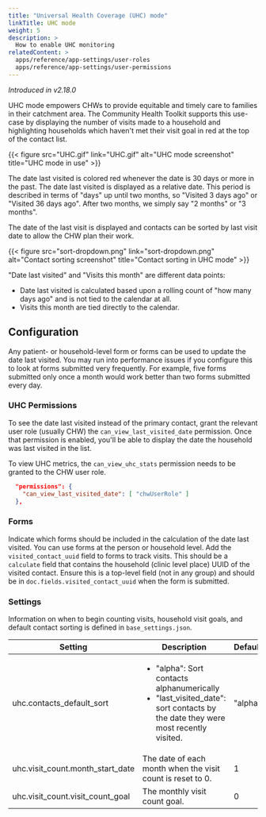 ```yaml
---
title: "Universal Health Coverage (UHC) mode"
linkTitle: UHC mode
weight: 5
description: >
  How to enable UHC monitoring
relatedContent: >
  apps/reference/app-settings/user-roles
  apps/reference/app-settings/user-permissions
---
```


_Introduced in v2.18.0_

UHC mode empowers CHWs to provide equitable and timely care to families in their catchment area. The Community Health Toolkit supports this use-case by displaying the number of
visits made to a household and highlighting households which haven't met their visit goal in red at the top of the contact list.

{{< figure src="UHC.gif" link="UHC.gif" alt="UHC mode screenshot" title="UHC mode in use" >}}

The date last visited is colored red whenever the date is 30 days or more in the past. The date last visited is displayed as a relative date. This period is described in terms of "days" up until two months, so "Visited 3 days ago" or "Visited 36 days ago". After two months, we simply say "2 months" or "3 months".

The date of the last visit is displayed and contacts can be sorted by last visit date to allow the CHW plan their work.

{{< figure src="sort-dropdown.png" link="sort-dropdown.png" alt="Contact sorting screenshot" title="Contact sorting in UHC mode" >}}

"Date last visited" and "Visits this month" are different data points:
- Date last visited is calculated based upon a rolling count of "how many days ago" and is not tied to the calendar at all.
- Visits this month are tied directly to the calendar.

## Configuration

Any patient- or household-level form or forms can be used to update the date last visited. You may run into performance issues if you configure this to look at forms submitted very frequently. For example, five forms submitted only once a month would work better than two forms submitted every day.

### UHC Permissions

To see the date last visited instead of the primary contact, grant the relevant user role (usually CHW) the `can_view_last_visited_date` permission. Once that permission is enabled, you'll be able to display the date the household was last visited in the list.

To view UHC metrics, the `can_view_uhc_stats` permission needs to be granted to the CHW user role.

```json
  "permissions": {
    "can_view_last_visited_date": [ "chwUserRole" ]
  },
```

### Forms

Indicate which forms should be included in the calculation of the date last visited. You can use forms at the person or household level. Add the `visited_contact_uuid` field to forms to track visits. This should be a `calculate` field that contains the household (clinic level place) UUID of the visited contact. Ensure this is a top-level field (not in any group) and should be in `doc.fields.visited_contact_uuid` when the form is submitted.

### Settings

Information on when to begin counting visits, household visit goals, and default contact sorting is defined in `base_settings.json`.

| Setting              | Description | Default | Version |
|----------------------|---------|---------|---------|
| uhc.contacts_default_sort | <ul><li>"alpha": Sort contacts alphanumerically</li><li>"last_visited_date": sort contacts by the date they were most recently visited.</li></ul> | "alpha" | 2.18.0 |
| uhc.visit_count.month_start_date | The date of each month when the visit count is reset to 0. | 1 |2.18.0 |
| uhc.visit_count.visit_count_goal | The monthly visit count goal. | 0 | 2.18.0 |
